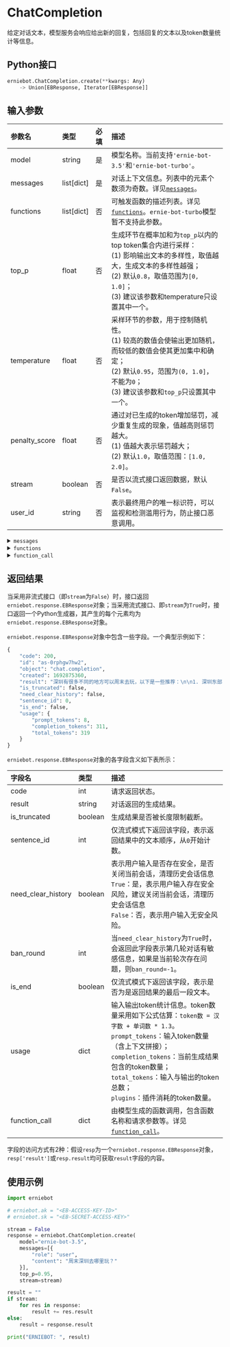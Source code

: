 # ChatCompletion

给定对话文本，模型服务会响应给出新的回复，包括回复的文本以及token数量统计等信息。

## Python接口

``` {.py .copy}
erniebot.ChatCompletion.create(**kwargs: Any)
	-> Union[EBResponse, Iterator[EBResponse]]
```

## 输入参数

| 参数名 | 类型 | 必填 | 描述 |
| :---   | :--- | :------- | :---- |
| model  | string | 是 | 模型名称。当前支持`'ernie-bot-3.5'`和`'ernie-bot-turbo'`。 |
| messages | list[dict] | 是 | 对话上下文信息。列表中的元素个数须为奇数。详见[`messages`](#messages)。 |
| functions | list[dict] | 否 | 可触发函数的描述列表。详见[`functions`](#functions)。`ernie-bot-turbo`模型暂不支持此参数。 |
| top_p | float | 否 | 生成环节在概率加和为`top_p`以内的top token集合内进行采样： <br>(1) 影响输出文本的多样性，取值越大，生成文本的多样性越强； <br>(2) 默认`0.8`，取值范围为`[0, 1.0]`； <br>(3) 建议该参数和temperature只设置其中一个。 |
| temperature | float | 否 | 采样环节的参数，用于控制随机性。 <br>(1) 较高的数值会使输出更加随机，而较低的数值会使其更加集中和确定； <br>(2) 默认`0.95`，范围为`(0, 1.0]`，不能为`0`； <br>(3) 建议该参数和`top_p`只设置其中一个。 |
| penalty_score | float | 否 | 通过对已生成的token增加惩罚，减少重复生成的现象，值越高则惩罚越大。 <br>(1) 值越大表示惩罚越大； <br>(2) 默认`1.0`，取值范围：`[1.0, 2.0]`。 |
| stream | boolean | 否 | 是否以流式接口返回数据，默认`False`。 |
| user_id | string | 否 | 表示最终用户的唯一标识符，可以监视和检测滥用行为，防止接口恶意调用。 |

<details>
<summary><code name="messages">messages</code></summary>

`messages`为一个Python list，其中每个元素为一个dict。在如下示例中，为了与模型进行多轮对话，我们将模型的回复结果插入在`messages`中再继续请求：

``` {.py .copy}
[
    {
        "role": "user",
        "content": "你好啊"
    },
    {
        "role": "assistant",
        "content": "你好，我是文心一言"
    },
    {
        "role": "user",
        "content": "深圳周末去哪里玩好?"
    }
]
```

`messages`中的每个元素包含如下键值对：

| 键名 | 值类型 | 必填 | 值描述 |
|:--- | :---- | :--- | :---- |
| role | string | 是 | `'user'`表示用户，`'assistant'`表示对话助手，`'function'`表示函数。 |
| content | string or `None` | 是 | 对话内容，当`role`不为`'function'`时，必须设置该参数为非`None`值；当`role`为`'function'`时，可以设置该参数为`None`。 |
| name | string | 否 | 信息的作者。当`role='function'`时，此参数必填，且是`function_call`中的`name`。 |
| function_call | dict | 否 | 由模型生成的函数调用，包含函数名称和请求参数等。详见[`function_call`](#function_call)。 |

</details>

<details>
<summary><code name="functions">functions</code></summary>

`functions`为一个Python list，其中每个元素为一个dict。示例如下：

``` {.py .copy}
[
    {
        "name": "get_current_temperature",
        "description": "获取指定城市的气温",
        "parameters": {
            "type": "object",
            "properties": {
                "location": {
                    "type": "string",
                    "description": "城市名称"
                },
                "unit": {
                    "type": "string",
                    "enum": [
                        "摄氏度",
                        "华氏度"
                    ]
                }
            },
            "required": [
                "location",
                "unit"
            ]
        },
        "responses": {
            "type": "object",
            "properties": {
                "temperature": {
                    "type": "integer",
                    "description": "城市气温"
                },
                "unit": {
                    "type": "string",
                    "enum": [
                        "摄氏度",
                        "华氏度"
                    ]
                }
            }
        }
    }
]
```

`functions`中的每个元素包含如下键值对：

| 键名 | 值类型 | 必填 | 值描述 |
|:--- | :---- | :--- | :---- |
| name | string | 是 | 函数名称。 |
| description | string | 是 | 对函数功能的描述。 |
| parameters | dict | 是 | 函数请求参数。采用[JSON Schema](https://json-schema.org/)格式。 |
| responses | dict | 否 | 函数响应参数。采用[JSON Schema](https://json-schema.org/)格式。 |
| examples | list[dict] | 否 | 函数调用示例。可提供与`messages`类似的对话上下文信息作为函数调用的例子。一个例子如下：`[{'role': 'user', 'content': "深圳市今天气温如何？"}, {'role': 'assistant', 'content': None, 'function_call': {'name': 'get_current_temperature', 'arguments': '{"location":"深圳市","unit":"摄氏度"}'}}, {'role': 'function', 'name': 'get_current_temperature', 'content': '{"temperature":25,"unit":"摄氏度"}'}]` |
| plugin_id | string | 否 | 标记函数关联的插件，便于数据统计。 |

</details>

<details>
<summary><code name="function_call">function_call</code></summary>

`function_call`为一个Python dict，其中包含如下键值对：

| 键名 | 值类型 | 必填 | 值描述 |
|:--- | :---- | :--- | :---- |
| name | string | 是 | 函数名称。 |
| thoughts | string | 是 | 模型思考过程。 |
| arguments | string | 是 | 请求参数。 |

</details>

## 返回结果

当采用非流式接口（即`stream`为`False`）时，接口返回`erniebot.response.EBResponse`对象；当采用流式接口、即`stream`为`True`时，接口返回一个Python生成器，其产生的每个元素均为`erniebot.response.EBResponse`对象。

`erniebot.response.EBResponse`对象中包含一些字段。一个典型示例如下：

```python
{
    "code": 200,
    "id": "as-0rphgw7hw2",
    "object": "chat.completion",
    "created": 1692875360,
    "result": "深圳有很多不同的地方可以周末去玩，以下是一些推荐：\n\n1. 深圳东部：深圳东部有着美丽的海滩和壮观的山脉，是进行户外活动和探险的好地方。你可以去大梅沙海滨公园、小梅沙海洋世界、南澳岛等地方。\n2. 深圳中心城区：这里有许多购物中心、美食街、夜市等，可以品尝各种美食，逛街购物。你也可以去世界之窗、深圳华侨城等主题公园。\n3. 深圳西部：深圳西部有许多历史文化名胜和自然风光，比如深圳大学城、蛇口海上世界、南山海岸城等。\n4. 深圳郊区：深圳郊区有许多农业观光园、水果采摘园等，可以体验农家乐和亲近大自然。你可以去光明农场、欢乐田园等地方。\n5. 深圳室内：如果你想在周末找一个室内活动，可以去深圳的博物馆、艺术馆、电影院等，欣赏文化展览或者观看电影。\n\n以上是一些深圳周末游的推荐，你可以根据自己的兴趣和时间来选择合适的地方。",
    "is_truncated": false,
    "need_clear_history": false,
    "sentence_id": 0,
    "is_end": false,
    "usage": {
        "prompt_tokens": 8,
        "completion_tokens": 311,
        "total_tokens": 319
    }
}
```

`erniebot.response.EBResponse`对象的各字段含义如下表所示：

| 字段名 | 类型 | 描述 |
| :--- | :---- | :---- |
| code | int | 请求返回状态。 |
| result | string | 对话返回的生成结果。 |
| is_truncated | boolean | 生成结果是否被长度限制截断。 |
| sentence_id | int | 仅流式模式下返回该字段，表示返回结果中的文本顺序，从`0`开始计数。 |
| need_clear_history | boolean | 表示用户输入是否存在安全，是否关闭当前会话，清理历史会话信息 <br>`True`：是，表示用户输入存在安全风险，建议关闭当前会话，清理历史会话信息 <br>`False`：否，表示用户输入无安全风险。 |
| ban_round | int | 当`need_clear_history`为`True`时，会返回此字段表示第几轮对话有敏感信息，如果是当前轮次存在问题，则`ban_round=-1`。 |
| is_end | boolean | 仅流式模式下返回该字段，表示是否为是返回结果的最后一段文本。 |
| usage | dict | 输入输出token统计信息。token数量采用如下公式估算：`token数 = 汉字数 + 单词数 * 1.3`。<br>`prompt_tokens`：输入token数量（含上下文拼接）；<br>`completion_tokens`：当前生成结果包含的token数量；<br>`total_tokens`：输入与输出的token总数；<br> `plugins`：插件消耗的token数量。 |
| function_call | dict | 由模型生成的函数调用，包含函数名称和请求参数等。详见[`function_call`](#function_call)。 |

字段的访问方式有2种：假设`resp`为一个`erniebot.response.EBResponse`对象，`resp['result']`或`resp.result`均可获取`result`字段的内容。

## 使用示例

``` {.py .copy}
import erniebot

# erniebot.ak = "<EB-ACCESS-KEY-ID>"
# erniebot.sk = "<EB-SECRET-ACCESS-KEY>"

stream = False
response = erniebot.ChatCompletion.create(
    model="ernie-bot-3.5",
    messages=[{
        "role": "user",
        "content": "周末深圳去哪里玩？"
    }],
    top_p=0.95,
    stream=stream)

result = ""
if stream:
    for res in response:
        result += res.result
else:
    result = response.result

print("ERNIEBOT: ", result)
```

